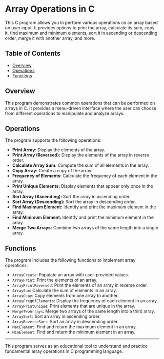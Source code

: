 # Array Operations in C

This C program allows you to perform various operations on an array based on user input. It provides options to print the array, calculate its sum, copy it, find maximum and minimum elements, sort it in ascending or descending order, merge it with another array, and more.

## Table of Contents

- [Overview](#overview)
- [Operations](#operations)
- [Functions](#functions)

## Overview

This program demonstrates common operations that can be performed on arrays in C. It provides a menu-driven interface where the user can choose from different operations to manipulate and analyze arrays.

## Operations

The program supports the following operations:

- **Print Array:** Display the elements of the array.
- **Print Array (Reversed):** Display the elements of the array in reverse order.
- **Calculate Array Sum:** Compute the sum of all elements in the array.
- **Copy Array:** Create a copy of the array.
- **Frequency of Elements:** Calculate the frequency of each element in the array.
- **Print Unique Elements:** Display elements that appear only once in the array.
- **Sort Array (Ascending):** Sort the array in ascending order.
- **Sort Array (Descending):** Sort the array in descending order.
- **Find Maximum Element:** Identify and print the maximum element in the array.
- **Find Minimum Element:** Identify and print the minimum element in the array.
- **Merge Two Arrays:** Combine two arrays of the same length into a single array.

## Functions

The program includes the following functions to implement array operations:

- `ArrayCreate`: Populate an array with user-provided values.
- `ArrayPrint`: Print the elements of an array.
- `ArrayPrintReversed`: Print the elements of an array in reverse order.
- `ArraySum`: Calculate the sum of elements in an array.
- `ArrayCopy`: Copy elements from one array to another.
- `ArrayFreqOfElements`: Display the frequency of each element in an array.
- `ArrayPrintUnique`: Print elements that are unique in the array.
- `MergeTwoArrays`: Merge two arrays of the same length into a third array.
- `ArraySort`: Sort an array in ascending order.
- `ArrayReverseSort`: Sort an array in descending order.
- `MaxElement`: Find and return the maximum element in an array.
- `MinElement`: Find and return the minimum element in an array.

---

This program serves as an educational tool to understand and practice fundamental array operations in C programming language.
